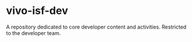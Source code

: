 # vivo-isf-dev
A repository dedicated to core developer content and activities. Restricted to the developer team.
